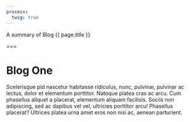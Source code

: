 ```yaml
---
process:
  twig: true
---
```


A summary of Blog {{ page.title }}

===

# Blog One
Scelerisque pid nascetur habitasse ridiculus, nunc, pulvinar, pulvinar ac lectus, dolor et elementum porttitor. Natoque platea cras ac arcu. Cum phasellus aliquet a placerat, elementum aliquam facilisis. Sociis non adipiscing, sed ac dapibus vel vel, ultricies porttitor arcu! Phasellus placerat? Ultrices platea urna amet eros non nisi ac, aenean parturient.

